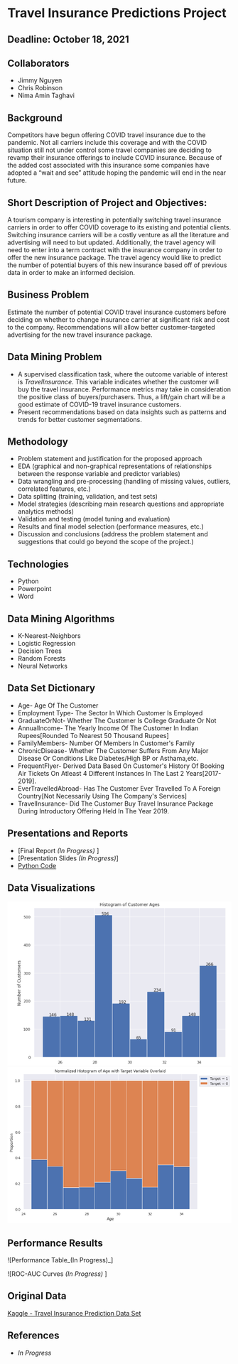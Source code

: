 # Travel Insurance Predictions Project


## Deadline: October 18, 2021

## Collaborators
- Jimmy Nguyen
- Chris Robinson
- Nima Amin Taghavi


## Background 

Competitors have begun offering COVID travel insurance due to the pandemic. Not all carriers include this coverage and with the COVID situation still not under control some travel companies are deciding to revamp their insurance offerings to include COVID insurance. Because of the added cost associated with this insurance some companies have adopted a “wait and see” attitude hoping the pandemic will end in the near future.

## Short Description of Project and Objectives: 

A tourism company is interesting in potentially switching travel insurance carriers in order to offer COVID coverage to its existing and potential 
clients. Switching insurance carriers will be a costly venture as all the literature and advertising will need to but updated. Additionally, the travel agency will need to enter into a term contract with the insurance company in order to offer the new insurance package. The travel agency would like to predict the number of potential buyers of this new insurance based off of previous data in order to make an informed decision. 


## Business Problem 

Estimate the number of potential COVID travel insurance customers before deciding on whether to change insurance carrier at significant risk and cost to the company. Recommendations will allow better customer-targeted advertising for the new travel insurance package.


## Data Mining Problem 

- A supervised classification task, where the outcome variable of interest is _TravelInsurance_. This variable indicates whether the customer will buy the travel insurance. Performance metrics may take in consideration the positive class of buyers/purchasers. Thus, a lift/gain chart will be a good estimate of COVID-19 travel insurance customers. 
- Present recommendations based on data insights such as patterns and trends for better customer segmentations.


## Methodology

- Problem statement and justification for the proposed approach
- EDA (graphical and non-graphical representations of relationships between the response variable and predictor variables)
- Data wrangling and pre-processing (handling of missing values, outliers, correlated features, etc.)
- Data splitting (training, validation, and test sets)
- Model strategies (describing main research questions and appropriate analytics methods)
- Validation and testing (model tuning and evaluation)
- Results and final model selection (performance measures, etc.)
- Discussion and conclusions (address the problem statement and suggestions that could go beyond the scope of the project.)

## Technologies
- Python
- Powerpoint
- Word


## Data Mining Algorithms
- K-Nearest-Neighbors
- Logistic Regression
- Decision Trees
- Random Forests
- Neural Networks


## Data Set Dictionary

- Age- Age Of The Customer
- Employment Type- The Sector In Which Customer Is Employed
- GraduateOrNot- Whether The Customer Is College Graduate Or Not
- AnnualIncome- The Yearly Income Of The Customer In Indian Rupees[Rounded To Nearest 50 Thousand Rupees]
- FamilyMembers- Number Of Members In Customer's Family
- ChronicDisease- Whether The Customer Suffers From Any Major Disease Or Conditions Like Diabetes/High BP or Asthama,etc.
- FrequentFlyer- Derived Data Based On Customer's History Of Booking Air Tickets On Atleast 4 Different Instances In The Last 2 Years[2017-2019].
- EverTravelledAbroad- Has The Customer Ever Travelled To A Foreign Country[Not Necessarily Using The Company's Services]
- TravelInsurance- Did The Customer Buy Travel Insurance Package During Introductory Offering Held In The Year 2019.


## Presentations and Reports
* [Final Report _(In Progress)_ ]
* [Presentation Slides _(In Progress)_]
* [Python Code]()


## Data Visualizations
![Age Groups](https://github.com/jimmy-nguyen-cal/Travel-Insurance-Predictions-/blob/main/Data%20Visuals/Age_Histogram.png)
![Age Groups vs Travel Insurance](https://github.com/jimmy-nguyen-cal/Travel-Insurance-Predictions-/blob/main/Data%20Visuals/Proportions%20of%20Buyers%20by%20Age.png)




## Performance Results

![Performance  Table_(In Progress)_]

![ROC-AUC Curves _(In Progress)_ ]


## Original Data 
[Kaggle - Travel Insurance Prediction Data Set](https://www.kaggle.com/tejashvi14/travel-insurance-prediction-data)

## References

- _In Progress_


